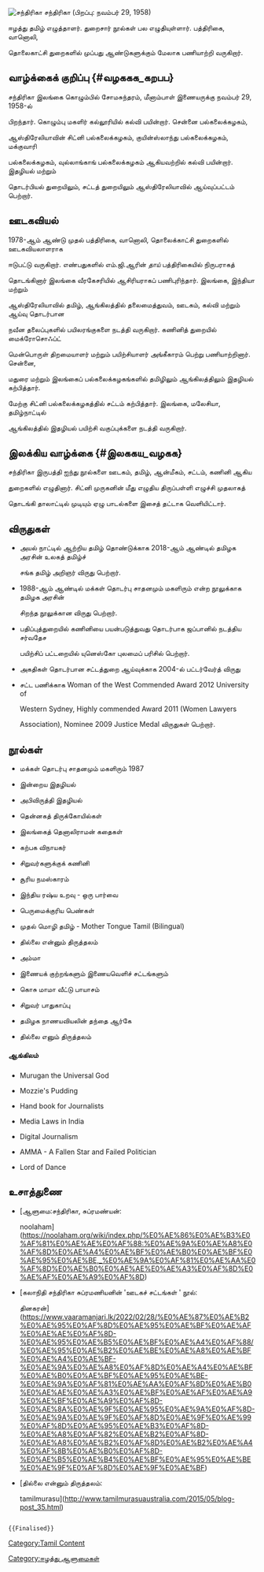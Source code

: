 ![சந்திரிகா](சந்திரிகா.png "சந்திரிகா") சந்திரிகா (பிறப்பு: நவம்பர் 29, 1958)
ஈழத்து தமிழ் எழுத்தாளர். துறைசார் நூல்கள் பல எழுதியுள்ளார். பத்திரிகை, வானொலி,
தொலைகாட்சி துறைகளில் முப்பது ஆண்டுகளுக்கும் மேலாக பணியாற்றி வருகிறார்.

## வாழ்க்கைக் குறிப்பு {#வழககக_கறபப}

சந்திரிகா இலங்கை கொழும்பில் சோமசுந்தரம், மீனாம்பாள் இணையருக்கு நவம்பர் 29, 1958-ல்
பிறந்தார். கொழும்பு மகளிர் கல்லூரியில் கல்வி பயின்றார். சென்னை பல்கலைக்கழகம்,
ஆஸ்திரேலியாவின் சிட்னி பல்கலைக்கழகம், குயின்ஸ்லாந்து பல்கலைக்கழகம், மக்குவாரி
பல்கலைக்கழகம், வுல்லாங்காங் பல்கலைக்கழகம் ஆகியவற்றில் கல்வி பயின்றார். இதழியல் மற்றும்
தொடர்பியல் துறையிலும், சட்டத் துறையிலும் ஆஸ்திரேலியாவில் ஆய்வுப்பட்டம் பெற்றார்.

## ஊடகவியல்

1978-ஆம் ஆண்டு முதல் பத்திரிகை, வானொலி, தொலைக்காட்சி துறைகளில் ஊடகவியலாளராக
ஈடுபட்டு வருகிறார். எண்பதுகளில் எம்.ஜி.ஆரின் *தாய்* பத்திரிகையில் நிருபராகத்
தொடங்கினார் இலங்கை வீரகேசரியில் ஆசிரியராகப் பணிபுரிந்தார். இலங்கை, இந்தியா மற்றும்
ஆஸ்திரேலியாவில் தமிழ், ஆங்கிலத்தில் தலைமைத்துவம், ஊடகம், கல்வி மற்றும் ஆய்வு தொடர்பான
நவீன தலைப்புகளில் பயிலரங்குகளை நடத்தி வருகிறார். கணினித் துறையில் மைக்ரோசொஃப்ட்
மென்பொருள் திறமையாளர் மற்றும் பயிற்சியாளர் அங்கீகாரம் பெற்று பணியாற்றினார். சென்னை,
மதுரை மற்றும் இலங்கைப் பல்கலைக்கழகங்களில் தமிழிலும் ஆங்கிலத்திலும் இதழியல் கற்பித்தார்.
மேற்கு சிட்னி பல்கலைக்கழகத்தில் சட்டம் கற்பித்தார். இலங்கை, மலேசியா, தமிழ்நாட்டில்
ஆங்கிலத்தில் இதழியல் பயிற்சி வகுப்புக்களை நடத்தி வருகிறார்.

## இலக்கிய வாழ்க்கை {#இலககய_வழகக}

சந்திரிகா இருபத்தி ஐந்து நூல்களை ஊடகம், தமிழ், ஆன்மீகம், சட்டம், கணினி ஆகிய
துறைகளில் எழுதினார். சிட்னி முருகனின் மீது எழுதிய திருப்பள்ளி எழுச்சி முதலாகத்
தொடங்கி தாலாட்டில் முடியும் ஏழு பாடல்களை இசைத் தட்டாக வெளியிட்டார்.

## விருதுகள்

-   அயல் நாட்டில் ஆற்றிய தமிழ் தொண்டுக்காக 2018-ஆம் ஆண்டில் தமிழக அரசின் உலகத் தமிழ்ச்
    சங்க தமிழ் அறிஞர் விருது பெற்றார்.
-   1988-ஆம் ஆண்டில் மக்கள் தொடர்பு சாதனமும் மகளிரும் என்ற நூலுக்காக தமிழக அரசின்
    சிறந்த நூலுக்கான விருது பெற்றார்.
-   பதிப்புத்துறையில் கணினியை பயன்படுத்துவது தொடர்பாக ஜப்பானில் நடத்திய சர்வதேச
    பயிற்சிப் பட்டறையில் யுனெஸ்கோ புலமைப் பரிசில் பெற்றார்.
-   அகதிகள் தொடர்பான சட்டத்துறை ஆய்வுக்காக 2004-ல் பட்டர்வேர்த் விருது
-   சட்ட பணிக்காக Woman of the West Commended Award 2012 University of
    Western Sydney, Highly commended Award 2011 (Women Lawyers
    Association), Nominee 2009 Justice Medal விருதுகள் பெற்றார்.

## நூல்கள்

-   மக்கள் தொடர்பு சாதனமும் மகளிரும் 1987
-   இன்றைய இதழியல்
-   அபிவிருத்தி இதழியல்
-   தென்னகத் திருக்கோயில்கள்
-   இலங்கைத் தெனாலிராமன் கதைகள்
-   கற்பக விநாயகர்
-   சிறுவர்களுக்குக் கணினி
-   சூரிய நமஸ்காரம்
-   இந்திய ரஷ்ய உறவு - ஒரு பார்வை
-   பெருமைக்குரிய பெண்கள்
-   முதல் மொழி தமிழ் - Mother Tongue Tamil (Bilingual)
-   தில்லை என்னும் திருத்தலம்
-   அம்மா
-   இணையக் குற்றங்களும் இணையவெளிச் சட்டங்களும்
-   கொசு மாமா வீட்டு பாயாசம்
-   சிறுவர் பாதுகாப்பு
-   தமிழக நாணயவியலின் தந்தை ஆர்கே
-   தில்லை எனும் திருத்தலம்

##### ஆங்கிலம்

-   Murugan the Universal God
-   Mozzie's Pudding
-   Hand book for Journalists
-   Media Laws in India
-   Digital Journalism
-   AMMA - A Fallen Star and Failed Politician
-   Lord of Dance

## உசாத்துணை

-   [ஆளுமை:சந்திரிகா, சுப்ரமண்யன்:
    noolaham](https://noolaham.org/wiki/index.php/%E0%AE%86%E0%AE%B3%E0%AF%81%E0%AE%AE%E0%AF%88:%E0%AE%9A%E0%AE%A8%E0%AF%8D%E0%AE%A4%E0%AE%BF%E0%AE%B0%E0%AE%BF%E0%AE%95%E0%AE%BE,_%E0%AE%9A%E0%AF%81%E0%AE%AA%E0%AF%8D%E0%AE%B0%E0%AE%AE%E0%AE%A3%E0%AF%8D%E0%AE%AF%E0%AE%A9%E0%AF%8D)
-   [கலாநிதி சந்திரிகா சுப்ரமணியனின் \'ஊடகச் சட்டங்கள் \' நூல்:
    தினகரன்](https://www.vaaramanjari.lk/2022/02/28/%E0%AE%87%E0%AE%B2%E0%AE%95%E0%AF%8D%E0%AE%95%E0%AE%BF%E0%AE%AF%E0%AE%AE%E0%AF%8D-%E0%AE%95%E0%AE%B5%E0%AE%BF%E0%AE%A4%E0%AF%88/%E0%AE%95%E0%AE%B2%E0%AE%BE%E0%AE%A8%E0%AE%BF%E0%AE%A4%E0%AE%BF-%E0%AE%9A%E0%AE%A8%E0%AF%8D%E0%AE%A4%E0%AE%BF%E0%AE%B0%E0%AE%BF%E0%AE%95%E0%AE%BE-%E0%AE%9A%E0%AF%81%E0%AE%AA%E0%AF%8D%E0%AE%B0%E0%AE%AE%E0%AE%A3%E0%AE%BF%E0%AE%AF%E0%AE%A9%E0%AE%BF%E0%AE%A9%E0%AF%8D-%E0%AE%8A%E0%AE%9F%E0%AE%95%E0%AE%9A%E0%AF%8D-%E0%AE%9A%E0%AE%9F%E0%AF%8D%E0%AE%9F%E0%AE%99%E0%AF%8D%E0%AE%95%E0%AE%B3%E0%AF%8D-%E0%AE%A8%E0%AF%82%E0%AE%B2%E0%AF%8D-%E0%AE%A8%E0%AE%B2%E0%AF%8D%E0%AE%B2%E0%AE%A4%E0%AF%8B%E0%AE%B0%E0%AF%8D-%E0%AE%B5%E0%AE%B4%E0%AE%BF%E0%AE%95%E0%AE%BE%E0%AE%9F%E0%AF%8D%E0%AE%9F%E0%AE%BF)
-   [தில்லை என்னும் திருத்தலம்:
    tamilmurasu](http://www.tamilmurasuaustralia.com/2015/05/blog-post_35.html)

```{=mediawiki}
{{Finalised}}
```
[Category:Tamil Content](Category:Tamil_Content "wikilink")
[Category:ஈழத்து ஆளுமைகள்](Category:ஈழத்து_ஆளுமைகள் "wikilink")
